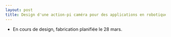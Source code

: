 ```yaml
---
layout: post
title: Design d'une action-pi caméra pour des applications en robotiques
---
```


- En cours de design, fabrication planifiée le 28 mars.